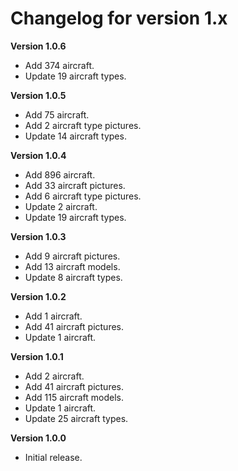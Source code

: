 # Changelog for version 1.x

**Version 1.0.6**

- Add 374 aircraft.
- Update 19 aircraft types.

**Version 1.0.5**

- Add 75 aircraft.
- Add 2 aircraft type pictures.
- Update 14 aircraft types.

**Version 1.0.4**

- Add 896 aircraft.
- Add 33 aircraft pictures.
- Add 6 aircraft type pictures.
- Update 2 aircraft.
- Update 19 aircraft types.

**Version 1.0.3**

- Add 9 aircraft pictures.
- Add 13 aircraft models.
- Update 8 aircraft types.

**Version 1.0.2**

- Add 1 aircraft.
- Add 41 aircraft pictures.
- Update 1 aircraft.

**Version 1.0.1**

- Add 2 aircraft.
- Add 41 aircraft pictures.
- Add 115 aircraft models.
- Update 1 aircraft.
- Update 25 aircraft types.

**Version 1.0.0**

- Initial release.
